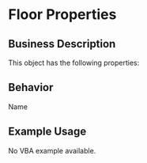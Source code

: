 # Floor Properties

## Business Description
This object has the following properties:

## Behavior
Name

## Example Usage
No VBA example available.